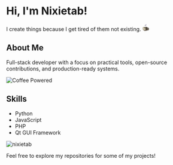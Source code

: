 # Hi, I'm Nixietab!

I create things because I get tired of them not existing. 
![coffe](https://raw.githubusercontent.com/nixietab/nixietab/main/coffe.gif)

## About Me
Full-stack developer with a focus on practical tools, open-source contributions, and production-ready systems.

![Coffee Powered](https://img.shields.io/badge/Coffee%20Powered-%E2%98%95-brown)

## Skills
- Python
- JavaScript
- PHP
- Qt GUI Framework

![nixietab](https://github-readme-stats.vercel.app/api/top-langs?username=nixietab&show_icons=true&theme=monokai&layout=compact)

Feel free to explore my repositories for some of my projects!
